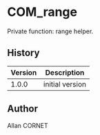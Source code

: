 

# COM_range

Private function: range helper.

## History

|Version|Description|
|------|------|
|1.0.0|initial version|


## Author

Allan CORNET



